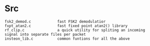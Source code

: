 
# Src #



    fsk2_demod.c            fast FSK2 demodulatior
    fxpt_atan2.c            fast fixed point atan2() library
    rf_clip.c               a quick utility for spliting an incoming signal into separate files per packet 
    insteon_lib.c           common funtions for all the above

